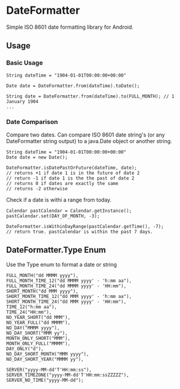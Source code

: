 # DateFormatter

Simple ISO 8601 date formatting library for Android. 

## Usage

### Basic Usage
```
String dateTime = "1904-01-01T00:00:00+00:00"

Date date = DateFormatter.from(dateTime).toDate();

String date = DateFormatter.from(dateTime).to(FULL_MONTH); // 1 January 1904
...
```

### Date Comparison
Compare two dates. Can compare ISO 8601 date string's (or any DateFormatter string output) to a java.Date object or another string.
```
String dateTime = "1904-01-01T00:00:00+00:00"
Date date = new Date();

DateFormatter.isDatePastOrFuture(dateTime, date);
// returns +1 if date 1 is in the future of date 2
// return -1 if date 1 is the the past of date 2
// returns 0 if dates are exactly the same
// returns -2 otherwise
```
Check if a date is withi a range from today.
```
Calendar pastCalendar = Calendar.getInstance();
pastCalendar.set(DAY_OF_MONTH, -3);

DateFormatter.isWithinDayRange(pastCalendar.getTime(), -7);
// return true. pastCalendar is within the past 7 days.
```

## DateFormatter.Type Enum

Use the Type enum to format a date or string

```
FULL_MONTH("dd MMMM yyyy"),
FULL_MONTH_TIME_12("dd MMMM yyyy' - 'h:mm aa"),
FULL_MONTH_TIME_24("dd MMMM yyyy' - 'HH:mm"),
SHORT_MONTH("dd MMM yyyy"),
SHORT_MONTH_TIME_12("dd MMM yyyy' - 'h:mm aa"),
SHORT_MONTH_TIME_24("dd MMM yyyy' - 'HH:mm"),
TIME_12("h:mm aa"),
TIME_24("HH:mm"),
NO_YEAR_SHORT("dd MMM"),
NO_YEAR_FULL("dd MMMM"),
NO_DAY("MMMM yyyy"),
NO_DAY_SHORT("MMM yy"),
MONTH_ONLY_SHORT("MMM"),
MONTH_ONLY_FULL("MMMM"),
DAY_ONLY("d"),
NO_DAY_SHORT_MONTH("MMM yyyy"),
NO_DAY_SHORT_YEAR("MMMM yy"),

SERVER("yyyy-MM-dd'T'HH:mm:ss"),
SERVER_TIMEZONE("yyyy-MM-dd'T'HH:mm:ssZZZZZ"),
SERVER_NO_TIME("yyyy-MM-dd");
```
